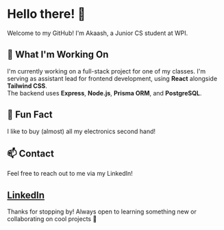 # Hello there! 👋 

Welcome to my GitHub! I'm Akaash, a Junior CS student at WPI.

## 🚀 What I'm Working On

I'm currently working on a full-stack project for one of my classes. I'm serving as assistant lead for frontend development, using **React** alongside **Tailwind CSS**.  
The backend uses **Express**, **Node.js**, **Prisma ORM**, and **PostgreSQL**.

## 🔧 Fun Fact

I like to buy (almost) all my electronics second hand!

## 📫 Contact
Feel free to reach out to me via my LinkedIn!

[LinkedIn](https://www.linkedin.com/in/akaash-walker-1a82821a0/) <!-- Replace # with your actual LinkedIn link -->
---

Thanks for stopping by! Always open to learning something new or collaborating on cool projects 🤘

